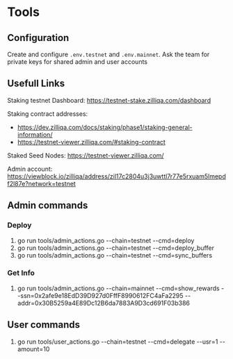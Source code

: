 # Tools

## Configuration

Create and configure `.env.testnet` and `.env.mainnet`. Ask the team for private keys for shared admin and user accounts

## Usefull Links

Staking testnet Dashboard:
https://testnet-stake.zilliqa.com/dashboard

Staking contract addresses:
* https://dev.zilliqa.com/docs/staking/phase1/staking-general-information/
* https://testnet-viewer.zilliqa.com/#staking-contract

Staked Seed Nodes:
https://testnet-viewer.zilliqa.com/

Admin account:
https://viewblock.io/zilliqa/address/zil17c2804u3j3uwttl7r77e5rxuam5lmepdf2l87e?network=testnet


## Admin commands

### Deploy

1. go run tools/admin_actions.go --chain=testnet --cmd=deploy
2. go run tools/admin_actions.go --chain=testnet --cmd=deploy_buffer
3. go run tools/admin_actions.go --chain=testnet --cmd=sync_buffers

### Get Info

1. go run tools/admin_actions.go --chain=mainnet --cmd=show_rewards --ssn=0x2afe9e18EdD39D927d0FffF8990612FC4aFa2295 --addr=0x30B5259a4E89Dc12B6da7883A9D3cd691F03b386

## User commands

1. go run tools/user_actions.go --chain=testnet --cmd=delegate --usr=1 --amount=10

